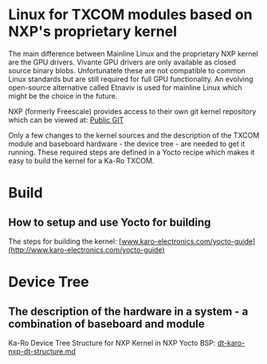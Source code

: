 # Linux for TXCOM modules based on NXP's proprietary kernel

The main difference between Mainline Linux and the proprietary NXP kernel are the GPU drivers. Vivante GPU drivers are only available as closed source binary blobs. Unfortunatele these are not compatible to common Linux standards but are still required for full GPU functionality. An evolving open-source alternative called Etnaviv is used for mainline Linux which might be the choice in the future.

NXP (formerly Freescale) provides access to their own git kernel repository which can be viewed at: [Public GIT](http://git.freescale.com/git/cgit.cgi/imx/linux-2.6-imx.git)

Only a few changes to the kernel sources and the description of the TXCOM module and baseboard hardware - the device tree - are needed to get it running. These required steps are defined in a Yocto recipe which makes it easy to build the kernel for a Ka-Ro TXCOM.

# Build
## How to setup and use Yocto for building

The steps for building the kernel: [www.karo-electronics.com/yocto-guide](http://www.karo-electronics.com/yocto-guide)

# Device Tree 
## The description of the hardware in a system - a combination of baseboard and module
Ka-Ro Device Tree Structure for NXP Kernel in NXP Yocto BSP: [dt-karo-nxp-dt-structure.md](https://github.com/karo-electronics/documentation2/blob/master/dt-karo-nxp-dt-structure.md)
